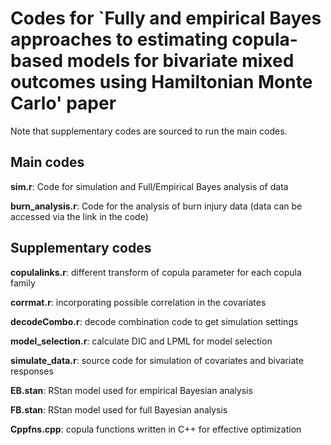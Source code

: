 # Codes for `Fully and empirical Bayes approaches to estimating copula-based models for bivariate mixed outcomes using Hamiltonian Monte Carlo' paper

Note that supplementary codes are sourced to run the main codes.

## Main codes

**sim.r**: Code for simulation and Full/Empirical Bayes analysis of data

**burn_analysis.r**: Code for the analysis of burn injury data (data can be accessed via the link in the code)

## Supplementary codes

**copulalinks.r**: different transform of copula parameter for each copula family

**corrmat.r**: incorporating possible correlation in the covariates

**decodeCombo.r**: decode combination code to get simulation settings

**model_selection.r**: calculate DIC and LPML for model selection

**simulate_data.r**: source code for simulation of covariates and bivariate responses

**EB.stan**: RStan model used for empirical Bayesian analysis

**FB.stan**: RStan model used for full Bayesian analysis

**Cppfns.cpp**: copula functions written in C++ for effective optimization
